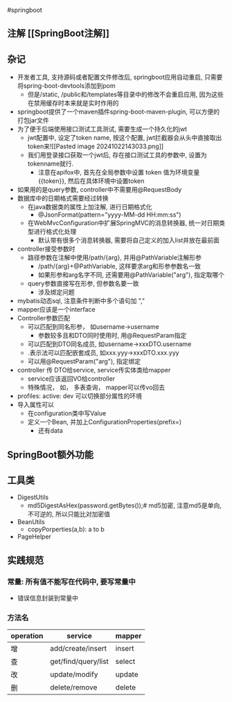 #springboot
## 注解 [[SpringBoot注解]]

## 杂记
- 开发者工具, 支持源码或者配置文件修改后, springboot应用自动重启, 只需要将spring-boot-devtools添加到pom 
	- 但是/static, /public和/templates等目录中的修改不会重启应用, 因为这些在禁用缓存时本来就是实时作用的
- springboot提供了一个maven插件spring-boot-maven-plugin, 可以方便的打包jar文件 
- 为了便于后端使用接口测试工具测试, 需要生成一个持久化的jwt
	- jwt配置中, 设定了token name, 按这个配置, jwt拦截器会从头中直接取出token来![[Pasted image 20241022143033.png]]
	- 我们用登录接口获取一个jwt后, 存在接口测试工具的参数中, 设置为tokenname就行.
		- 注意在apifox中, 首先在全局参数中设置 token 值为环境变量 {{token}}, 然后在具体环境中设置token
- 如果用的是query参数, controller中不需要用@RequestBody
- 数据库中的日期格式需要经过转换
	- 在java数据类的属性上加注解, 进行日期格式化
		- @JsonFormat(pattern="yyyy-MM-dd HH:mm:ss")
	- 在WebMvcConfiguration中扩展SpringMVC的消息转换器, 统一对日期类型进行格式化处理
		- 默认带有很多个消息转换器, 需要将自己定义的加入list并放在最前面
- controller接受参数时
	- 路径参数在注解中使用/path/{arg}, 并用@PathVariable注解形参
		- /path/{arg}+@PathVariable, 这样要求arg和形参参数名一致
		- 如果形参和arg名字不同, 还需要用@PathVariable("arg"), 指定取哪个
	- query参数直接写在形参, 但参数名要一致
		- 涉及绑定问题
- mybatis动态sql, 注意条件判断中多个语句加 ","
- mapper应该是一个interface
- Controller参数匹配
	- 可以匹配到同名形参， 如username->username
		- 参数较多且和DTO同时使用时, 用@RequestParam指定
	- 可以匹配到DTO同名成员, 如username->xxxDTO.username
	- .表示法可以匹配嵌套成员, 如xxx.yyy->xxxDTO.xxx.yyy
	- 可以用@RequestParam("arg"), 指定绑定
- controller 传 DTO给service, service传实体类给mapper
	- service应该返回VO给controller
	- 特殊情况， 如， 多表查询， mapper可以传vo回去
- profiles:  active: dev 可以切换部分属性的环境
-  导入属性可以
	- 在configuration类中写Value
	- 定义一个Bean, 并加上ConfigurationProperties(prefix=)
		- 还有data
## SpringBoot额外功能
## 工具类
- DigestUtils
	- md5DigestAsHex(password.getBytes());# md5加密, 注意md5是单向, 不可逆的, 所以只能比对加密值
- BeanUtils
	- copyPorperties(a,b): a to b
- PageHelper

## 实践规范
### 常量: 所有值不能写在代码中, 要写常量中
- 错误信息封装到常量中
### 方法名

| operation | service             | mapper |
| --------- | ------------------- | ------ |
| 增         | add/create/insert   | insert |
| 查         | get/find/query/list | select |
| 改         | update/modify       | update |
| 删         | delete/remove       | delete |
